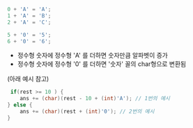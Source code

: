 ```java
0 + 'A' = 'A';
1 + 'A' = 'B';
2 + 'A' = 'C';

5 + '0' = '5';
6 + '0' = '6';
```

- 정수형 숫자에 정수형 'A' 를 더하면 숫자만큼 알파벳이 증가
- 정수형 숫자에 정수형 '0' 를 더하면 '숫자' 꼴의 char형으로  변환됨

(아래 예시 참고)
```java
 if(rest >= 10 ) {
    ans += (char)(rest - 10 + (int)'A'); // 1번의 예시
} else {
    ans += (char)(rest + (int)'0'); // 2번의 예시
}
```